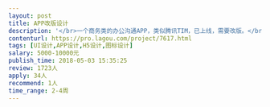 ```yaml
---                
layout: post       
title: APP改版设计           
description: '</br>一个商务类的办公沟通APP，类似腾讯TIM，已上线，需要改版。</br>预算5000-15000元，页面不多，大概30个不到，其中可复用的页面20个左右。</br></br>需要设计成类似36kr、企名片等白色简约商务的风格。</br>需求BAT等一线互联网大公司的UI设计师接单，不需要工作室～</br></br>非BAT等一线大公司的设计师勿扰～独立设计师勿扰～工作室勿扰～</br>'     
contenturl: https://pro.lagou.com/project/7617.html      
tags: [UI设计,APP设计,H5设计,图标设计]            
salary: 5000-10000元          
publish_time: 2018-05-03 15:35:25         
review: 1723人                   
apply: 34人                   
recommend: 1人                   
time_range: 2-4周              
---                 
```


